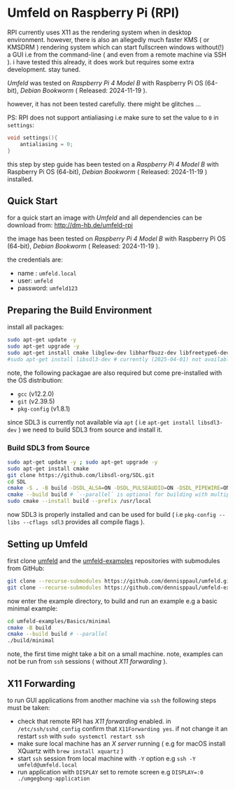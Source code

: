 # Umfeld on Raspberry Pi (RPI)

RPI currently uses X11 as the rendering system when in desktop environment. however, there is also an allegedly much faster KMS ( or KMSDRM ) rendering system which can start fullscreen windows without(!) a GUI i.e from the command-line ( and even from a remote machine via SSH ). i have tested this already, it does work but requires some extra development. stay tuned.

*Umfeld* was tested on *Raspberry Pi 4 Model B* with Raspberry Pi OS (64-bit), *Debian Bookworm* ( Released: 2024-11-19 ).

however, it has not been tested carefully. there might be glitches …

PS: RPI does not support antialiasing i.e make sure to set the value to `0` in `settings`:

```cpp
void settings(){
    antialiasing = 0;
}
```

this step by step guide has been tested on a *Raspberry Pi 4 Model B* with Raspberry Pi OS (64-bit), *Debian Bookworm* ( Released: 2024-11-19 ) installed.

## Quick Start

for a quick start an image with *Umfeld* and all dependencies can be download from: http://dm-hb.de/umfeld-rpi

the image has been tested on *Raspberry Pi 4 Model B* with Raspberry Pi OS (64-bit), *Debian Bookworm* ( Released: 2024-11-19 ).

the credentials are:

- name : `umfeld.local` 
- user: `umfeld` 
- password: `umfeld123`

## Preparing the Build Environment

install all packages:

```sh
sudo apt-get update -y
sudo apt-get upgrade -y
sudo apt-get install cmake libglew-dev libharfbuzz-dev libfreetype6-dev ffmpeg libavcodec-dev libavformat-dev libavutil-dev libswscale-dev libavdevice-dev librtmidi-dev libglm-dev portaudio19-dev -y
#sudo apt-get install libsdl3-dev # currently (2025-04-01) not available
```

note, the following packagae are also required but come pre-installed with the OS distribution:

- `gcc` (v12.2.0) 
- `git` (v2.39.5)
- `pkg-config` (v1.8.1)

since SDL3 is currently not available via `apt` ( i.e `apt-get install libsdl3-dev` ) we need to build SDL3 from source and install it.

### Build SDL3 from Source

```sh
sudo apt-get update -y ; sudo apt-get upgrade -y
sudo apt-get install cmake
git clone https://github.com/libsdl-org/SDL.git
cd SDL
cmake -S . -B build -DSDL_ALSA=ON -DSDL_PULSEAUDIO=ON -DSDL_PIPEWIRE=ON -DSDL_JACK=ON -DCMAKE_BUILD_TYPE=Release
cmake --build build # `--parallel` is optional for building with multiple cores but currently kills the RPI
sudo cmake --install build --prefix /usr/local
```

now SDL3 is properly installed and can be used for build ( i.e `pkg-config --libs --cflags sdl3` provides all compile flags ).

## Setting up Umfeld

first clone [umfeld](https://github.com/dennisppaul/umfeld) and the [umfeld-examples](https://github.com/dennisppaul/umfeld-examples) repositories with submodules from GitHub:

```sh
git clone --recurse-submodules https://github.com/dennisppaul/umfeld.git
git clone --recurse-submodules https://github.com/dennisppaul/umfeld-examples.git
```

now enter the example directory, to build and run an example e.g a basic minimal example:

```sh
cd umfeld-examples/Basics/minimal
cmake -B build
cmake --build build # --parallel
./build/minimal
```

note, the first time might take a bit on a small machine. note, examples can not be run from `ssh` sessions ( without *X11 forwarding* ).

## X11 Forwarding

to run GUI applications from another machine via `ssh` the following steps must be taken:

- check that remote RPI has *X11 forwarding* enabled. in `/etc/ssh/sshd_config` confirm that `X11Forwarding yes`. if not change it an restart `ssh` with `sudo systemctl restart ssh`
- make sure local machine has an *X server* running ( e.g for macOS install XQuartz with `brew install xquartz` )
- start `ssh` session from local machine with `-Y` option e.g `ssh -Y umfeld@umfeld.local`
- run application with `DISPLAY` set to remote screen e.g `DISPLAY=:0 ./umgegbung-application`

